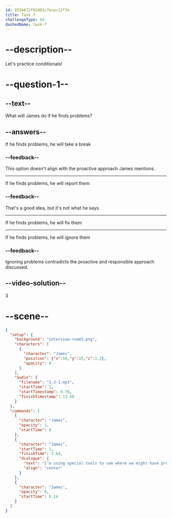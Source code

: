 ```yaml
---
id: 655b672f02003c7ecec12ffe
title: Task 7
challengeType: 19
dashedName: task-7
---
```


<!-- (Audio) James: I'm using special tools to see where we might have problems, and then I have to fix them. -->

# --description--

Let's practice conditionals!

# --question-1--

## --text--

What will James do if he finds problems?

## --answers--

If he finds problems, he will take a break

### --feedback--

This option doesn't align with the proactive approach James mentions.

---

If he finds problems, he will report them

### --feedback--

That's a good idea, but it's not what he says.

---

If he finds problems, he will fix them

---

If he finds problems, he will ignore them

### --feedback--

Ignoring problems contradicts the proactive and responsible approach discussed.

## --video-solution--

3

# --scene--

```json
{
  "setup": {
    "background": "interview-room3.png",
    "characters": [
      {
        "character": "James",
        "position": {"x":50,"y":15,"z":1.2},
        "opacity": 0
      }
    ],
    "audio": {
      "filename": "2.3-1.mp3",
      "startTime": 1,
      "startTimestamp": 8.76,
      "finishTimestamp": 13.40
    }
  },
  "commands": [
    {
      "character": "James",
      "opacity": 1,
      "startTime": 0
    },
    {
      "character": "James",
      "startTime": 1,
      "finishTime": 5.64,
      "dialogue": {
        "text": "I'm using special tools to see where we might have problems, and then I have to fix them.",
        "align": "center"
      }
    },
    {
      "character": "James",
      "opacity": 0,
      "startTime": 6.14
    }
  ]
}
```
